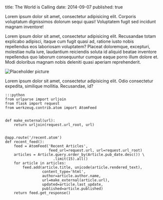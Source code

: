 title: The World is Calling
date: 2014-09-07
published: true

Lorem ipsum dolor sit amet, consectetur adipisicing elit. Corporis voluptatum dignissimos dolorum sequi quasi! Voluptatem fugit sed incidunt magnam inventore!

Lorem ipsum dolor sit amet, consectetur adipisicing elit. Recusandae totam explicabo adipisci, itaque cum fugit quasi ad, ratione iusto nobis repellendus eos laboriosam voluptatem? Placeat doloremque, excepturi, molestiae nulla iure, laudantium reiciendis soluta id aliquid beatae inventore repellendus quo laborum consequuntur cumque eaque porro illum dolore et. Modi doloribus magnam nobis deleniti quasi aperiam reprehenderit.

<img src="http://lorempixel.com/400/200/" alt="Placeholder picture">

Lorem ipsum dolor sit amet, consectetur adipisicing elit. Odio consectetur expedita, similique mollitia. Recusandae, id?

    :::python
    from urlparse import urljoin
    from flask import request
    from werkzeug.contrib.atom import AtomFeed


    def make_external(url):
        return urljoin(request.url_root, url)


    @app.route('/recent.atom')
    def recent_feed():
        feed = AtomFeed('Recent Articles',
                        feed_url=request.url, url=request.url_root)
        articles = Article.query.order_by(Article.pub_date.desc()) \
                          .limit(15).all()
        for article in articles:
            feed.add(article.title, unicode(article.rendered_text),
                     content_type='html',
                     author=article.author.name,
                     url=make_external(article.url),
                     updated=article.last_update,
                     published=article.published)
        return feed.get_response()
